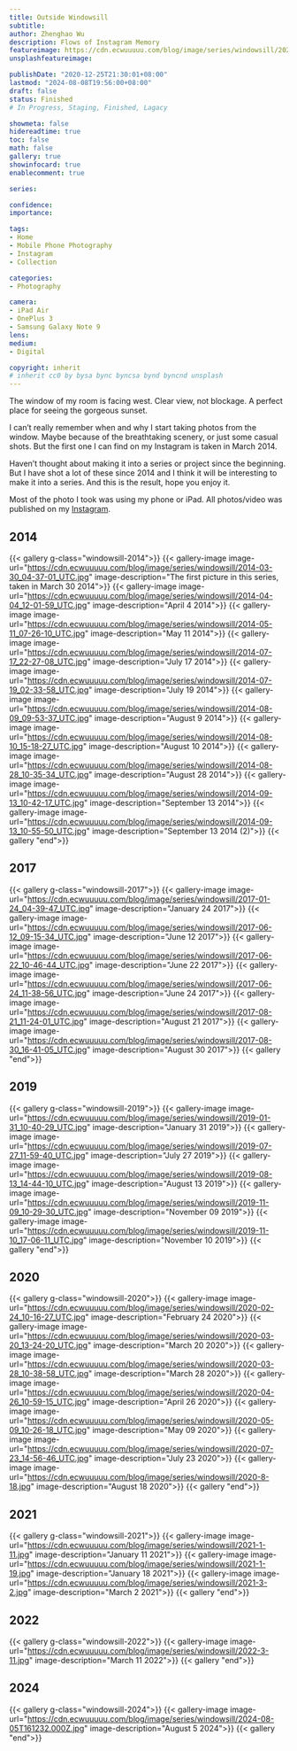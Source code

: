 ```yaml
---
title: Outside Windowsill
subtitle: 
author: Zhenghao Wu
description: Flows of Instagram Memory
featureimage: https://cdn.ecwuuuuu.com/blog/image/series/windowsill/2020-02-24_10-16-27_UTC.jpg
unsplashfeatureimage: 

publishDate: "2020-12-25T21:30:01+08:00"
lastmod: "2024-08-08T19:56:00+08:00"
draft: false
status: Finished
# In Progress, Staging, Finished, Lagacy

showmeta: false
hidereadtime: true
toc: false
math: false
gallery: true
showinfocard: true
enablecomment: true

series: 

confidence: 
importance: 

tags:
- Home
- Mobile Phone Photography
- Instagram
- Collection

categories:
- Photography

camera:
- iPad Air
- OnePlus 3
- Samsung Galaxy Note 9
lens:
medium:
- Digital

copyright: inherit
# inherit cc0 by bysa bync byncsa bynd byncnd unsplash
---
```


The window of my room is facing west. Clear view, not blockage. A perfect place for seeing the gorgeous sunset.

I can’t really remember when and why I start taking photos from the window. Maybe because of the breathtaking scenery, or just some casual shots. But the first one I can find on my Instagram is taken in March 2014. 

Haven’t thought about making it into a series or project since the beginning. But I have shot a lot of these since 2014 and I think it will be interesting to make it into a series. And this is the result, hope you enjoy it.

Most of the photo I took was using my phone or iPad. All photos/video was published on my [Instagram](https://www.instagram.com/ecwuuuuu/).

## 2014

{{< gallery g-class="windowsill-2014">}}
{{< gallery-image
image-url="https://cdn.ecwuuuuu.com/blog/image/series/windowsill/2014-03-30_04-37-01_UTC.jpg"
image-description="The first picture in this series, taken in March 30 2014">}}
{{< gallery-image
image-url="https://cdn.ecwuuuuu.com/blog/image/series/windowsill/2014-04-04_12-01-59_UTC.jpg"
image-description="April 4 2014">}}
{{< gallery-image
image-url="https://cdn.ecwuuuuu.com/blog/image/series/windowsill/2014-05-11_07-26-10_UTC.jpg"
image-description="May 11 2014">}}
{{< gallery-image
image-url="https://cdn.ecwuuuuu.com/blog/image/series/windowsill/2014-07-17_22-27-08_UTC.jpg"
image-description="July 17 2014">}}
{{< gallery-image
image-url="https://cdn.ecwuuuuu.com/blog/image/series/windowsill/2014-07-19_02-33-58_UTC.jpg"
image-description="July 19 2014">}}
{{< gallery-image
image-url="https://cdn.ecwuuuuu.com/blog/image/series/windowsill/2014-08-09_09-53-37_UTC.jpg"
image-description="August 9 2014">}}
{{< gallery-image
image-url="https://cdn.ecwuuuuu.com/blog/image/series/windowsill/2014-08-10_15-18-27_UTC.jpg"
image-description="August 10 2014">}}
{{< gallery-image
image-url="https://cdn.ecwuuuuu.com/blog/image/series/windowsill/2014-08-28_10-35-34_UTC.jpg"
image-description="August 28 2014">}}
{{< gallery-image
image-url="https://cdn.ecwuuuuu.com/blog/image/series/windowsill/2014-09-13_10-42-17_UTC.jpg"
image-description="September 13 2014">}}
{{< gallery-image
image-url="https://cdn.ecwuuuuu.com/blog/image/series/windowsill/2014-09-13_10-55-50_UTC.jpg"
image-description="September 13 2014 (2)">}}
{{< gallery "end">}}

## 2017

{{< gallery g-class="windowsill-2017">}}
{{< gallery-image
image-url="https://cdn.ecwuuuuu.com/blog/image/series/windowsill/2017-01-24_04-39-47_UTC.jpg"
image-description="January 24 2017">}}
{{< gallery-image
image-url="https://cdn.ecwuuuuu.com/blog/image/series/windowsill/2017-06-12_09-15-34_UTC.jpg"
image-description="June 12 2017">}}
{{< gallery-image
image-url="https://cdn.ecwuuuuu.com/blog/image/series/windowsill/2017-06-22_10-46-44_UTC.jpg"
image-description="June 22 2017">}}
{{< gallery-image
image-url="https://cdn.ecwuuuuu.com/blog/image/series/windowsill/2017-06-24_11-38-56_UTC.jpg"
image-description="June 24 2017">}}
{{< gallery-image
image-url="https://cdn.ecwuuuuu.com/blog/image/series/windowsill/2017-08-21_11-24-01_UTC.jpg"
image-description="August 21 2017">}}
{{< gallery-image
image-url="https://cdn.ecwuuuuu.com/blog/image/series/windowsill/2017-08-30_16-41-05_UTC.jpg"
image-description="August 30 2017">}}
{{< gallery "end">}}

## 2019

{{< gallery g-class="windowsill-2019">}}
{{< gallery-image
image-url="https://cdn.ecwuuuuu.com/blog/image/series/windowsill/2019-01-31_10-40-29_UTC.jpg"
image-description="January 31 2019">}}
{{< gallery-image
image-url="https://cdn.ecwuuuuu.com/blog/image/series/windowsill/2019-07-27_11-59-40_UTC.jpg"
image-description="July 27 2019">}}
{{< gallery-image
image-url="https://cdn.ecwuuuuu.com/blog/image/series/windowsill/2019-08-13_14-44-10_UTC.jpg"
image-description="August 13 2019">}}
{{< gallery-image
image-url="https://cdn.ecwuuuuu.com/blog/image/series/windowsill/2019-11-09_10-29-30_UTC.jpg"
image-description="November 09 2019">}}
{{< gallery-image
image-url="https://cdn.ecwuuuuu.com/blog/image/series/windowsill/2019-11-10_17-06-11_UTC.jpg"
image-description="November 10 2019">}}
{{< gallery "end">}}

## 2020

{{< gallery g-class="windowsill-2020">}}
{{< gallery-image
image-url="https://cdn.ecwuuuuu.com/blog/image/series/windowsill/2020-02-24_10-16-27_UTC.jpg"
image-description="February 24 2020">}}
{{< gallery-image
image-url="https://cdn.ecwuuuuu.com/blog/image/series/windowsill/2020-03-20_13-24-20_UTC.jpg"
image-description="March 20 2020">}}
{{< gallery-image
image-url="https://cdn.ecwuuuuu.com/blog/image/series/windowsill/2020-03-28_10-38-58_UTC.jpg"
image-description="March 28 2020">}}
{{< gallery-image
image-url="https://cdn.ecwuuuuu.com/blog/image/series/windowsill/2020-04-26_10-59-15_UTC.jpg"
image-description="April 26 2020">}}
{{< gallery-image
image-url="https://cdn.ecwuuuuu.com/blog/image/series/windowsill/2020-05-09_10-26-18_UTC.jpg"
image-description="May 09 2020">}}
{{< gallery-image
image-url="https://cdn.ecwuuuuu.com/blog/image/series/windowsill/2020-07-23_14-56-46_UTC.jpg"
image-description="July 23 2020">}}
{{< gallery-image
image-url="https://cdn.ecwuuuuu.com/blog/image/series/windowsill/2020-8-18.jpg"
image-description="August 18 2020">}}
{{< gallery "end">}}

## 2021

{{< gallery g-class="windowsill-2021">}}
{{< gallery-image
image-url="https://cdn.ecwuuuuu.com/blog/image/series/windowsill/2021-1-11.jpg"
image-description="January 11 2021">}}
{{< gallery-image
image-url="https://cdn.ecwuuuuu.com/blog/image/series/windowsill/2021-1-19.jpg"
image-description="January 18 2021">}}
{{< gallery-image
image-url="https://cdn.ecwuuuuu.com/blog/image/series/windowsill/2021-3-2.jpg"
image-description="March 2 2021">}}
{{< gallery "end">}}

## 2022

{{< gallery g-class="windowsill-2022">}}
{{< gallery-image
image-url="https://cdn.ecwuuuuu.com/blog/image/series/windowsill/2022-3-11.jpg"
image-description="March 11 2022">}}
{{< gallery "end">}}

## 2024

{{< gallery g-class="windowsill-2024">}}
{{< gallery-image
image-url="https://cdn.ecwuuuuu.com/blog/image/series/windowsill/2024-08-05T161232.000Z.jpg"
image-description="August 5 2024">}}
{{< gallery "end">}}

